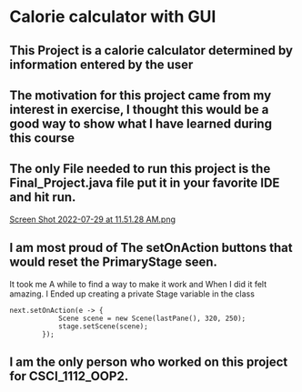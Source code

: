 # Calorie calculator with GUI
## This Project is a calorie calculator determined by information entered by the user 
## The motivation for this project came from my interest in exercise, I thought this would be a good way to show what I have learned during this course 
## The only File needed to run this project is the Final_Project.java file put it in your favorite IDE and hit run. 
[Screen Shot 2022-07-29 at 11.51.28 AM.png](image.png)
## I am most proud of The setOnAction buttons that would reset the PrimaryStage seen. 
It took me A while to find a way to make it work and When I did it felt amazing. I Ended up creating a private Stage variable in the class 
```
next.setOnAction(e -> {
			Scene scene = new Scene(lastPane(), 320, 250); 
			stage.setScene(scene); 
		});
```
## I am the only person who worked on this project for CSCI_1112_OOP2.
